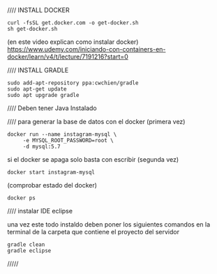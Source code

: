 //// INSTALL DOCKER 

	curl -fsSL get.docker.com -o get-docker.sh
	sh get-docker.sh

(en este video explican como instalar docker)
https://www.udemy.com/iniciando-con-containers-en-docker/learn/v4/t/lecture/7191216?start=0


//// INSTALL GRADLE

	sudo add-apt-repository ppa:cwchien/gradle
	sudo apt-get update
	sudo apt upgrade gradle

//// Deben tener Java Instalado


//// para generar la base de datos con el docker (primera vez)

    docker run --name instagram-mysql \
         -e MYSQL_ROOT_PASSWORD=root \
         -d mysql:5.7

si el docker se apaga solo basta con escribir (segunda vez)

	docker start instagram-mysql

(comprobar estado del docker)

	docker ps

//// instalar IDE eclipse

una vez este todo instaldo deben poner los siguientes comandos en la terminal de la carpeta que contiene el proyecto del servidor

    gradle clean
    gradle eclipse

/////
